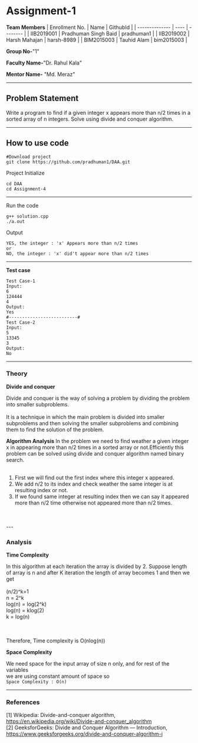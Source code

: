 # Assignment-1

**Team Members**
|   Enrollment No.  |   Name   | GithubId |
|   --------------  |   ----   | -------- |
|    IIB2019001  |   Pradhuman Singh Baid | pradhuman1 |
|    IIB2019002  |   Harsh Mahajan | harsh-8989 | 
|    BIM2015003  |   Tauhid Alam | bim2015003 |

**Group No-**"1"

**Faculty Name-**"Dr. Rahul Kala"

**Mentor Name-** "Md. Meraz"

---
## Problem Statement
Write a program to find if a given integer x appears more than n/2
times in a sorted array of n integers. Solve using divide and conquer
algorithm.

---
## How to use code

```
#Download project
git clone https://github.com/pradhuman1/DAA.git
```
Project Initialize 
```
cd DAA
cd Assignment-4
```
---

Run the code
```
g++ solution.cpp
./a.out
```
Output
```
YES, the integer : 'x' Appears more than n/2 times
or
NO, the integer : 'x' did't appear more than n/2 times
```
---

**Test case**

```
Test Case-1
Input:
6
124444
4
Output:
Yes
#--------------------------#
Test Case-2
Input:
5
13345
3
Output:
No
```

---

### Theory

**Divide and conquer**

Divide and conquer is the way of solving a problem by dividing the problem into smaller subproblems.<br>
<br>
It is a technique in which the main problem is divided into smaller subproblems and then solving the smaller subproblems and combining them to find the solution of the problem.

**Algorithm Analysis**
In the problem we need to find weather a given integer x in appearing more than n/2 times in a sorted array or not.Efficiently this problem can be solved using divide and conquer algorithm named binary search.<br>
<br>
1) First we will find out the first index where this integer x appeared.
2) We add n/2 to its index and check weather the same integer is at resulting index or not.
3) If we found same integer at resulting index then we can say it appeared more than n/2 time otherwise not appeared more than n/2 times. 
<br>
<br>
---

### Analysis

**Time Complexity**

In this algorithm at each iteration the array is divided by 2. Suppose length of array is n and after K iteration the length of array becomes 1 and then we get<br><br>
(n/2)^k=1 <br>
n = 2^k <br>
log(n) = log(2^k) <br>
log(n) = klog(2) <br>
k = log(n)

<br>
<br>
Therefore, Time complexity is O(nlog(n))
<br>


**Space Complexity**

We need space for the input array of size n only, and for rest of the variables<br>
we are using constant amount of space so <br>
`Space Complexity : O(n)`

---

### References

[1] Wikipedia: Divide-and-conquer algorithm,
https://en.wikipedia.org/wiki/Divide-and-conquer_algorithm  <br/>
[2] GeeksforGeeks: Divide and Conquer Algorithm — Introduction,
https://www.geeksforgeeks.org/divide-and-conquer-algorithm-i
